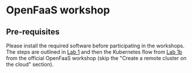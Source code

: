 # OpenFaaS workshop

## Pre-requisites

Please install the required software before participating in the workshops. The steps are outlined in [Lab 1](https://github.com/openfaas/workshop/blob/master/lab1.md) and then the Kubernetes flow from [Lab 1b](https://github.com/openfaas/workshop/blob/master/lab1b.md) from the official OpenFaaS workshop (skip the "Create a remote cluster on the cloud" section).
